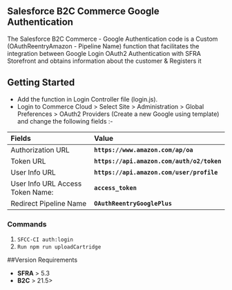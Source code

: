 ## Salesforce B2C Commerce Google Authentication
The Salesforce B2C Commerce - Google Authentication code is a Custom (OAuthReentryAmazon - Pipeline Name) function that facilitates the integration between Google Login OAuth2 Authentication with SFRA Storefront and obtains information about the customer & Registers it

## Getting Started
- Add the function in Login Controller file (login.js).
- Login to Commerce Cloud > Select Site > Administration >  Global Preferences >  OAuth2 Providers (Create a new Google using template) and change the following fields :-

|Fields  | Value  |
| :------------ | :------------ |
|Authorization URL  | **`https://www.amazon.com/ap/oa`**  |
|Token URL| **`https://api.amazon.com/auth/o2/token`**  |
|User Info URL  | **`https://api.amazon.com/user/profile`** |
|User Info URL Access Token Name:| **`access_token`**  |
|Redirect Pipeline Name| **`OAuthReentryGooglePlus`**  |

### Commands
1. `SFCC-CI auth:login`
2. `Run npm run uploadCartridge`

##Version Requirements
- **SFRA** > 5.3
- **B2C** > 21.5>
